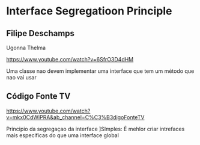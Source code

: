 # Interface Segregatioon Principle

## Filipe Deschamps

Ugonna Thelma

https://www.youtube.com/watch?v=6SfrO3D4dHM

Uma classe nao devem implementar uma interface que tem um método que nao vai usar

## Código Fonte TV
 
https://www.youtube.com/watch?v=mkx0CdWiPRA&ab_channel=C%C3%B3digoFonteTV

Principio da segregaçao da interface
]SImples: É mehlor criar intrefaces mais especificas do que uma interface global
